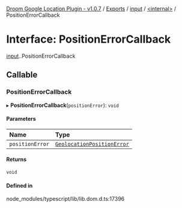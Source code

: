[Droom Google Location Plugin - v1.0.7](../README.md) / [Exports](../modules.md) / [input](../modules/input.md) / [<internal\>](../modules/input._internal_.md) / PositionErrorCallback

# Interface: PositionErrorCallback

[input](../modules/input.md).[<internal>](../modules/input._internal_.md).PositionErrorCallback

## Callable

### PositionErrorCallback

▸ **PositionErrorCallback**(`positionError`): `void`

#### Parameters

| Name | Type |
| :------ | :------ |
| `positionError` | [`GeolocationPositionError`](../modules/input._internal_.md#geolocationpositionerror) |

#### Returns

`void`

#### Defined in

node_modules/typescript/lib/lib.dom.d.ts:17396
